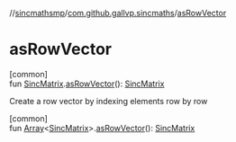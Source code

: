 //[sincmathsmp](../../index.md)/[com.github.gallvp.sincmaths](index.md)/[asRowVector](as-row-vector.md)

# asRowVector

[common]\
fun [SincMatrix](-sinc-matrix/index.md).[asRowVector](as-row-vector.md)(): [SincMatrix](-sinc-matrix/index.md)

Create a row vector by indexing elements row by row

[common]\
fun [Array](https://kotlinlang.org/api/latest/jvm/stdlib/kotlin/-array/index.html)&lt;[SincMatrix](-sinc-matrix/index.md)&gt;.[asRowVector](as-row-vector.md)(): [SincMatrix](-sinc-matrix/index.md)
